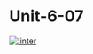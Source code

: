 # Unit-6-07
 [![linter](https://github.com/Aidan-Lalonde-Novales/Unit-6-07/workflows/linter/badge.svg)](https://github.com/marketplace/actions/super-linter)
